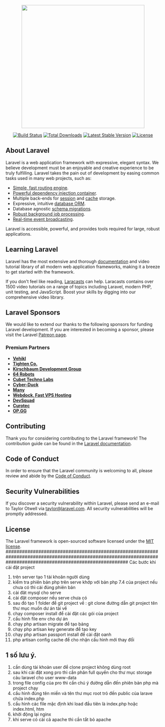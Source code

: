 <p align="center"><a href="https://laravel.com" target="_blank"><img src="https://raw.githubusercontent.com/laravel/art/master/logo-lockup/5%20SVG/2%20CMYK/1%20Full%20Color/laravel-logolockup-cmyk-red.svg" width="400"></a></p>

<p align="center">
<a href="https://travis-ci.org/laravel/framework"><img src="https://travis-ci.org/laravel/framework.svg" alt="Build Status"></a>
<a href="https://packagist.org/packages/laravel/framework"><img src="https://img.shields.io/packagist/dt/laravel/framework" alt="Total Downloads"></a>
<a href="https://packagist.org/packages/laravel/framework"><img src="https://img.shields.io/packagist/v/laravel/framework" alt="Latest Stable Version"></a>
<a href="https://packagist.org/packages/laravel/framework"><img src="https://img.shields.io/packagist/l/laravel/framework" alt="License"></a>
</p>

## About Laravel

Laravel is a web application framework with expressive, elegant syntax. We believe development must be an enjoyable and creative experience to be truly fulfilling. Laravel takes the pain out of development by easing common tasks used in many web projects, such as:

- [Simple, fast routing engine](https://laravel.com/docs/routing).
- [Powerful dependency injection container](https://laravel.com/docs/container).
- Multiple back-ends for [session](https://laravel.com/docs/session) and [cache](https://laravel.com/docs/cache) storage.
- Expressive, intuitive [database ORM](https://laravel.com/docs/eloquent).
- Database agnostic [schema migrations](https://laravel.com/docs/migrations).
- [Robust background job processing](https://laravel.com/docs/queues).
- [Real-time event broadcasting](https://laravel.com/docs/broadcasting).

Laravel is accessible, powerful, and provides tools required for large, robust applications.

## Learning Laravel

Laravel has the most extensive and thorough [documentation](https://laravel.com/docs) and video tutorial library of all modern web application frameworks, making it a breeze to get started with the framework.

If you don't feel like reading, [Laracasts](https://laracasts.com) can help. Laracasts contains over 1500 video tutorials on a range of topics including Laravel, modern PHP, unit testing, and JavaScript. Boost your skills by digging into our comprehensive video library.

## Laravel Sponsors

We would like to extend our thanks to the following sponsors for funding Laravel development. If you are interested in becoming a sponsor, please visit the Laravel [Patreon page](https://patreon.com/taylorotwell).

### Premium Partners

- **[Vehikl](https://vehikl.com/)**
- **[Tighten Co.](https://tighten.co)**
- **[Kirschbaum Development Group](https://kirschbaumdevelopment.com)**
- **[64 Robots](https://64robots.com)**
- **[Cubet Techno Labs](https://cubettech.com)**
- **[Cyber-Duck](https://cyber-duck.co.uk)**
- **[Many](https://www.many.co.uk)**
- **[Webdock, Fast VPS Hosting](https://www.webdock.io/en)**
- **[DevSquad](https://devsquad.com)**
- **[Curotec](https://www.curotec.com/services/technologies/laravel/)**
- **[OP.GG](https://op.gg)**

## Contributing

Thank you for considering contributing to the Laravel framework! The contribution guide can be found in the [Laravel documentation](https://laravel.com/docs/contributions).

## Code of Conduct

In order to ensure that the Laravel community is welcoming to all, please review and abide by the [Code of Conduct](https://laravel.com/docs/contributions#code-of-conduct).

## Security Vulnerabilities

If you discover a security vulnerability within Laravel, please send an e-mail to Taylor Otwell via [taylor@laravel.com](mailto:taylor@laravel.com). All security vulnerabilities will be promptly addressed.

## License

The Laravel framework is open-sourced software licensed under the [MIT license](https://opensource.org/licenses/MIT).
#############################################################################################################################################################
Các bước khi cài đặt project
1. trên server tạo 1 tài khoăn người dùng 
2. kiểm tra phiên bản php trên serve khớp với bản php 7.4 của project nếu chưa có thì cài đúng phiên bản
3. cài đăt mysql cho serve
4. cài đặt composer nếu serve chưa có
5. sau đó tạo 1 folder để git project về : git clone đường dẫn git project tên thư mục muốn dư án tải về
6. chạy composer install để cài đặt các gói của project
7. cấu hình file env cho dự án
8. chạy php artisan migrate để tạo bảng
9. chạy php artisan key generate để tạo key 
10. chạy php artisan passport install để cài đặt oanh
11. php artisan config cache để cho nhận cấu hình mới thay đổi
## 1 số lưu ý.
1. cần dùng tài khoản user để clone project không dùng root
2. sau khi cài đặt xong pro thì cần phân full quyền cho thư mục storage cảu laravel cho user www-data
3. trong file config của pro thì cần chú ý đường dẫn đến phiên bản php mà project chạy
4. cấu hình đúng tên miền và tên thư mục root trỏ đến public của larave chứa index.php
5. cấu hình các file mặc định khi load đầu tiên là index.php hoặc index.html, htm
6. khởi động lại nginx
7. khi serve có cài cả apache thì cần tắt bỏ apache

